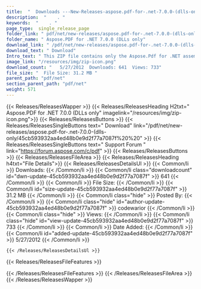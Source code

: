 ```yaml
---
title:  "  Downloads ---New-Releases-aspose.pdf-for-.net-7.0.0-(dlls-only . " 
description:  "    . " 
keywords:  "    . " 
page_type:  single_release_page
folder_link: " pdf/net/new-releases/aspose.pdf-for-.net-7.0.0-(dlls-only/"
folder_name: " Aspose.PDF for .NET 7.0.0 (DLLs only"
download_link: " /pdf/net/new-releases/aspose.pdf-for-.net-7.0.0-(dlls-only/45cb593932aa4ed48b0e9d2f77a7087f"
download_text: " Download"
Intro_text: " This ZIP file contains only the Aspose.Pdf for .NET assemblies. The assemblies a..."
image_link: "/resources/img/zip-icon.png"
download_count: "   5/27/2012  Downloads: 641  Views: 733"
file_size: "  File Size: 31.2 MB "
parent_path: "pdf/net"
section_parent_path: "pdf/net"
weight: 571
---
```


{{< Releases/ReleasesWapper >}}
  {{< Releases/ReleasesHeading H2txt=" Aspose.PDF for .NET 7.0.0 (DLLs only" imagelink="/resources/img/zip-icon.png">}}
  {{< Releases/ReleasesButtons >}}
    {{< Releases/ReleasesSingleButtons text=" Download" link="/pdf/net/new-releases/aspose.pdf-for-.net-7.0.0-(dlls-only/45cb593932aa4ed48b0e9d2f77a7087f%20%20" >}}
    {{< Releases/ReleasesSingleButtons text=" Support Forum " link="https://forum.aspose.com/c/pdf" >}}
  {{< Releases/ReleasesButtons >}}
  {{< Releases/ReleasesFileArea >}}
    {{< Releases/ReleasesHeading h4txt="File Details">}}
    {{< Releases/ReleasesDetailsUl >}}
            {{< Common/li  >}} Downloads: {{< /Common/li >}} 
      {{< Common/li class="downloadcount" id="dwn-update-45cb593932aa4ed48b0e9d2f77a7087f" >}} 641 {{< /Common/li >}} 
      {{< Common/li  >}} File Size: {{< /Common/li >}} 
      {{< Common/li id="size-update-45cb593932aa4ed48b0e9d2f77a7087f" >}} 31.2 MB {{< /Common/li >}} 
      {{< Common/li  class="hide" >}} Posted By: {{< /Common/li >}} 
      {{< Common/li class="hide" id="author-update-45cb593932aa4ed48b0e9d2f77a7087f" >}} codewarior {{< /Common/li >}} 
      {{< Common/li class="hide"  >}} Views: {{< /Common/li >}} 
      {{< Common/li class="hide" id="view-update-45cb593932aa4ed48b0e9d2f77a7087f" >}} 733 {{< /Common/li >}} 
      {{< Common/li  >}} Date Added: {{< /Common/li >}} 
      {{< Common/li id="added-update-45cb593932aa4ed48b0e9d2f77a7087f" >}} 5/27/2012 {{< /Common/li >}} 

    {{< /Releases/ReleasesDetailsUl >}}

  {{< Releases/ReleasesFileFeatures >}}
      
  {{< /Releases/ReleasesFileFeatures >}}
 {{< /Releases/ReleasesFileArea >}}
{{< /Releases/ReleasesWapper >}}


